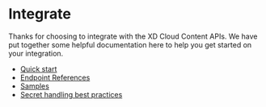 # Integrate

Thanks for choosing to integrate with the XD Cloud Content APIs. We have put together some helpful documentation here to help you get started on your integration.

- [Quick start](/tutorials/quick-start.md)
- [Endpoint References](/reference/index.md)
- [Samples](/samples/index.md)
- [Secret handling best practices](/reference/best-practices.md)

